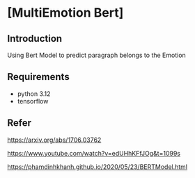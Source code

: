 # [MultiEmotion Bert]
## Introduction
Using Bert Model to predict paragraph belongs to the Emotion

## Requirements 
- python 3.12
- tensorflow
## Refer
https://arxiv.org/abs/1706.03762

https://www.youtube.com/watch?v=edUHhKFfJOg&t=1099s

https://phamdinhkhanh.github.io/2020/05/23/BERTModel.html

